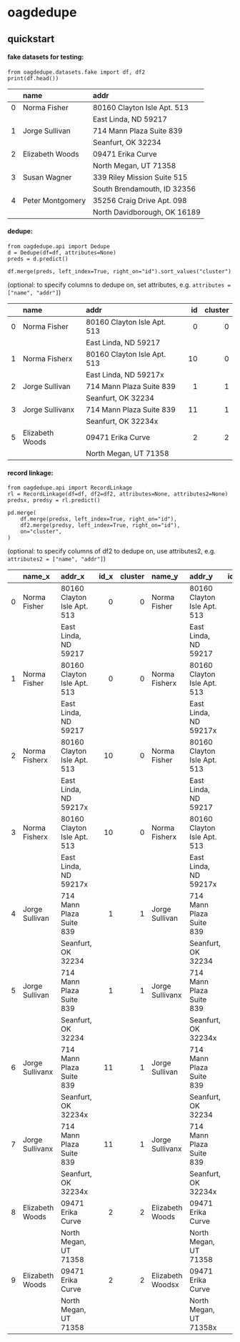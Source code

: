 # oagdedupe  

## quickstart

#### fake datasets for testing:

```
from oagdedupe.datasets.fake import df, df2
print(df.head())
```


|    | name             | addr                         |
|---:|:-----------------|:-----------------------------|
|  0 | Norma Fisher     | 80160 Clayton Isle Apt. 513  |
|    |                  | East Linda, ND 59217         |
|  1 | Jorge Sullivan   | 714 Mann Plaza Suite 839     |
|    |                  | Seanfurt, OK 32234           |
|  2 | Elizabeth Woods  | 09471 Erika Curve            |
|    |                  | North Megan, UT 71358        |
|  3 | Susan Wagner     | 339 Riley Mission Suite 515  |
|    |                  | South Brendamouth, ID 32356  |
|  4 | Peter Montgomery | 35256 Craig Drive Apt. 098   |
|    |                  | North Davidborough, OK 16189 |

#### dedupe:

```
from oagdedupe.api import Dedupe
d = Dedupe(df=df, attributes=None)
preds = d.predict()

df.merge(preds, left_index=True, right_on="id").sort_values("cluster")
```

(optional: to specify columns to dedupe on, set attributes, e.g. `attributes = ["name", "addr"]`)

|    | name            | addr                        |   id |   cluster |
|---:|:----------------|:----------------------------|-----:|----------:|
|  0 | Norma Fisher    | 80160 Clayton Isle Apt. 513 |    0 |         0 |
|    |                 | East Linda, ND 59217        |      |           |
|  1 | Norma Fisherx   | 80160 Clayton Isle Apt. 513 |   10 |         0 |
|    |                 | East Linda, ND 59217x       |      |           |
|  2 | Jorge Sullivan  | 714 Mann Plaza Suite 839    |    1 |         1 |
|    |                 | Seanfurt, OK 32234          |      |           |
|  3 | Jorge Sullivanx | 714 Mann Plaza Suite 839    |   11 |         1 |
|    |                 | Seanfurt, OK 32234x         |      |           |
|  5 | Elizabeth Woods | 09471 Erika Curve           |    2 |         2 |
|    |                 | North Megan, UT 71358       |      |           |



#### record linkage:

```
from oagdedupe.api import RecordLinkage
rl = RecordLinkage(df=df, df2=df2, attributes=None, attributes2=None)
predsx, predsy = rl.predict()

pd.merge(
    df.merge(predsx, left_index=True, right_on="id"),
    df2.merge(predsy, left_index=True, right_on="id"),
    on="cluster",
)
```

(optional: to specify columns of df2 to dedupe on, use attributes2, e.g. `attributes2 = ["name", "addr"]`)

|    | name_x          | addr_x                      |   id_x |   cluster | name_y           | addr_y                      |   id_y |
|---:|:----------------|:----------------------------|-------:|----------:|:-----------------|:----------------------------|-------:|
|  0 | Norma Fisher    | 80160 Clayton Isle Apt. 513 |      0 |         0 | Norma Fisher     | 80160 Clayton Isle Apt. 513 |      0 |
|    |                 | East Linda, ND 59217        |        |           |                  | East Linda, ND 59217        |        |
|  1 | Norma Fisher    | 80160 Clayton Isle Apt. 513 |      0 |         0 | Norma Fisherx    | 80160 Clayton Isle Apt. 513 |     10 |
|    |                 | East Linda, ND 59217        |        |           |                  | East Linda, ND 59217x       |        |
|  2 | Norma Fisherx   | 80160 Clayton Isle Apt. 513 |     10 |         0 | Norma Fisher     | 80160 Clayton Isle Apt. 513 |      0 |
|    |                 | East Linda, ND 59217x       |        |           |                  | East Linda, ND 59217        |        |
|  3 | Norma Fisherx   | 80160 Clayton Isle Apt. 513 |     10 |         0 | Norma Fisherx    | 80160 Clayton Isle Apt. 513 |     10 |
|    |                 | East Linda, ND 59217x       |        |           |                  | East Linda, ND 59217x       |        |
|  4 | Jorge Sullivan  | 714 Mann Plaza Suite 839    |      1 |         1 | Jorge Sullivan   | 714 Mann Plaza Suite 839    |      1 |
|    |                 | Seanfurt, OK 32234          |        |           |                  | Seanfurt, OK 32234          |        |
|  5 | Jorge Sullivan  | 714 Mann Plaza Suite 839    |      1 |         1 | Jorge Sullivanx  | 714 Mann Plaza Suite 839    |     11 |
|    |                 | Seanfurt, OK 32234          |        |           |                  | Seanfurt, OK 32234x         |        |
|  6 | Jorge Sullivanx | 714 Mann Plaza Suite 839    |     11 |         1 | Jorge Sullivan   | 714 Mann Plaza Suite 839    |      1 |
|    |                 | Seanfurt, OK 32234x         |        |           |                  | Seanfurt, OK 32234          |        |
|  7 | Jorge Sullivanx | 714 Mann Plaza Suite 839    |     11 |         1 | Jorge Sullivanx  | 714 Mann Plaza Suite 839    |     11 |
|    |                 | Seanfurt, OK 32234x         |        |           |                  | Seanfurt, OK 32234x         |        |
|  8 | Elizabeth Woods | 09471 Erika Curve           |      2 |         2 | Elizabeth Woods  | 09471 Erika Curve           |      2 |
|    |                 | North Megan, UT 71358       |        |           |                  | North Megan, UT 71358       |        |
|  9 | Elizabeth Woods | 09471 Erika Curve           |      2 |         2 | Elizabeth Woodsx | 09471 Erika Curve           |     12 |
|    |                 | North Megan, UT 71358       |        |           |                  | North Megan, UT 71358x      |        |